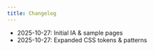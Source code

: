 ```yaml
---
title: Changelog
---
```

- 2025-10-27: Initial IA & sample pages
- 2025-10-27: Expanded CSS tokens & patterns
